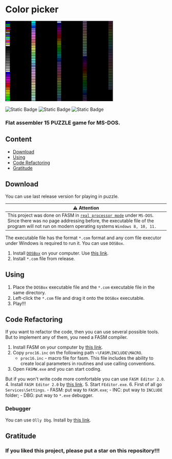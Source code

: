 # Color picker

<img src="readme_picks\colors.png" height="250">

![Static Badge](https://img.shields.io/badge/Flat_Assembler-1.73.32-blue)
![Static Badge](https://img.shields.io/badge/Fasm_Editor-2.0-yellow)
![Static Badge](https://img.shields.io/badge/OllyDbg-1.10-red)

<h3>Flat assembler 15 PUZZLE game for MS-DOS.</h3>

## Content
- [Download](#download)
- [Using](#using)
- [Code Refactoring](#code-refactoring)
- [Gratitude](#gratitude)

## Download

You can use last release version for playing in puzzle.

| ⚠️ **Attention**                                                                                                                                                                                                                                                  |
|-------------------------------------------------------------------------------------------------------------------------------------------------------------------------------------------------------------------------------------------------------------------|
| This project was done on FASM in <a href="https://wiki.osdev.org/Real_Mode">`real processor mode`</a> under `MS-DOS`. Since there was no page addressing before, the executable file of the program will not run on modern operating systems `Windows 8, 10, 11.` |

The executable file has the format `*.com` format and any com file executor under Windows is required to run it.
You can use `DOSBox`.

1. Install <a href="https://www.dosbox.com">`DOSBox`</a> on your computer. Use <a href="https://www.dosbox.com/download.php?main=1">this link</a>.
2. Install `*.com` file from release.

## Using

1. Place the `DOSBox` executable file and the `*.com` executable file in the same directory.
2. Left-click the `*.com` file and drag it onto the `DOSBox` executable.
3. Play!!!

## Code Refactoring

If you want to refactor the code, then you can use several possible tools. But to implement any of them, you need a FASM compiler.
1. Install FASM on your computer by <a href="https://flatassembler.net/download.php">this link</a>.
2. Copy `proc16.inc` on the following path `~\FASM\INCLUDE\MACRO`.
    - `proc16.inc` - macro file for fasm. This file includes the ability to create local parameters in routines and use calling conventions.
3. Open `FASMW.exe` and you can start coding.

But if you won't write code more comfortable you can use `FASM Editor 2.0`.
4. Install `FASM Editor 2.0` by <a href="https://fasmworld.ru/instrumenty/fasm-editor-2-0/">this link</a>.
5. Start `FEditor.exe`.
6. First of all go `Services\Settings`.
    - FASM: put way to `FASM.exe`;
    - INC: put way to `INCLUDE` folder;
    - DBG: put way to `*.exe` debugger.

### Debugger

You can use `Olly Dbg`. Install by <a href="https://www.ollydbg.de/">this link</a>.

## Gratitude
### If you liked this project, please put a star on this repository!!!